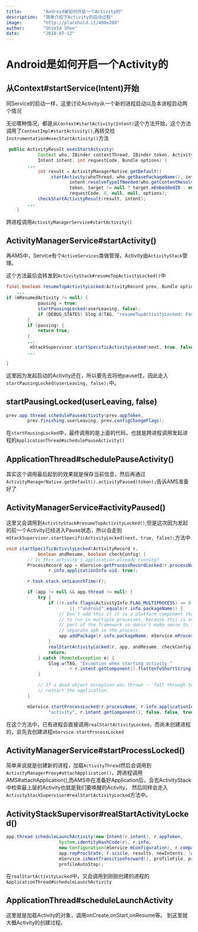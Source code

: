 ```yaml
---
title:        "Android是如何开启一个Activity的"
description:  "简单介绍下Activity的启动过程"
image:        "http://placehold.it/400x200"
author:       "Shie1d Shen"
date:         "2018-07-12"
---
```


# Android是如何开启一个Activity的

## 从Context#startService(Intent)开始

同Service的启动一样，这里讨论Activity从一个新的进程启动以及本进程启动两个情况

无论哪种情况，都是从`Context#startActivity(Intent)`这个方法开始，这个方法调用了`ContextImpl#startActivity()`,再转交给`Instrumentation#execStartActivity()`方法

```java
 public ActivityResult execStartActivity(
            Context who, IBinder contextThread, IBinder token, Activity target,
            Intent intent, int requestCode, Bundle options) {
        ...
            int result = ActivityManagerNative.getDefault()
                .startActivity(whoThread, who.getBasePackageName(), intent,
                        intent.resolveTypeIfNeeded(who.getContentResolver()),
                        token, target != null ? target.mEmbeddedID : null,
                        requestCode, 0, null, null, options);
            checkStartActivityResult(result, intent);
        ...
    }
```

跨进程调用`ActivityManagerService#startActivity()`

## ActivityManagerService#startActivity()

再AMS中，Service有个`ActiveServices`类做管理，Activity由`ActivityStack`管理。

这个方法最后会转发到`ActivityStack#resumeTopActivityLocked()`中

```java
final boolean resumeTopActivityLocked(ActivityRecord prev, Bundle options) {
    ...
if (mResumedActivity != null) {
            pausing = true;
            startPausingLocked(userLeaving, false);
            if (DEBUG_STATES) Slog.d(TAG, "resumeTopActivityLocked: Pausing " + mResumedActivity);
        }
        if (pausing) {
            return true;
        }
        ...
         mStackSupervisor.startSpecificActivityLocked(next, true, false);
        ...

}
```

这里因为发起启动的Activity还在，所以要先去将他pause住，因此走入`startPausingLocked(userLeaving, false);`中。

## startPausingLocked(userLeaving, false)

```java
prev.app.thread.schedulePauseActivity(prev.appToken,
        prev.finishing,userLeaving, prev.configChangeFlags);
```

在`startPausingLocked`中，最终调用的是上面的代码，也就是跨进程调用发起进程的`ApplicationThread#schedulePauseActivity()`

## ApplicationThread#schedulePauseActivity()

其实这个调用最后起到的效果就是保存当前信息，然后再通过`ActivityManagerNative.getDefault().activityPaused(token);`告诉AMS准备好了

## ActivityManagerService#activityPaused()

这里又会调用到`ActivityStack#resumeTopActivityLocked()`,但是这次因为发起的前一个Activity已经进入Pause状态，所以会走到`mStackSupervisor.startSpecificActivityLocked(next, true, false);`方法中

```java
void startSpecificActivityLocked(ActivityRecord r,
            boolean andResume, boolean checkConfig) {
        // Is this activity's application already running?
        ProcessRecord app = mService.getProcessRecordLocked(r.processName,
                r.info.applicationInfo.uid, true);

        r.task.stack.setLaunchTime(r);

        if (app != null && app.thread != null) {
            try {
                if ((r.info.flags&ActivityInfo.FLAG_MULTIPROCESS) == 0
                        || !"android".equals(r.info.packageName)) {
                    // Don't add this if it is a platform component that is marked
                    // to run in multiple processes, because this is actually
                    // part of the framework so doesn't make sense to track as a
                    // separate apk in the process.
                    app.addPackage(r.info.packageName, mService.mProcessStats);
                }
                realStartActivityLocked(r, app, andResume, checkConfig);
                return;
            } catch (RemoteException e) {
                Slog.w(TAG, "Exception when starting activity "
                        + r.intent.getComponent().flattenToShortString(), e);
            }

            // If a dead object exception was thrown -- fall through to
            // restart the application.
        }

        mService.startProcessLocked(r.processName, r.info.applicationInfo, true, 0,
                "activity", r.intent.getComponent(), false, false, true);
```

在这个方法中，已有进程会直接调用`realStartActivityLocked`，而尚未创建进程的，会先去创建进程`mService.startProcessLocked`

## ActivityManagerService#startProcessLocked()

简单来说就是创建新的进程，加载`ActivityThread`然后会调用到`ActivityManagerProxy#attachApplication()`，跨进程调用AMS#attachApplication(),而AMS中在准备好Application后，会去ActivityStack中检索最上层的Activity也就是我们要唤醒的Activity，
然后同样会走入`ActivityStackSupervisor#realStartActivityLocked`方法中。

## ActivityStackSupervisor#realStartActivityLocked()

```java
app.thread.scheduleLaunchActivity(new Intent(r.intent), r.appToken,
                    System.identityHashCode(r), r.info,
                    new Configuration(mService.mConfiguration), r.compat,
                    app.repProcState, r.icicle, results, newIntents, !andResume,
                    mService.isNextTransitionForward(), profileFile, profileFd,
                    profileAutoStop);
```

在`realStartActivityLocked`中，又会调用到刚刚创建的进程的`ApplicationThread#scheduleLaunchActivity`

## ApplicationThread#scheduleLaunchActivity

这里就是加载Activity的对象，调用onCreate,onStart,onResume等。
到这里就大概Activity的创建过程。
